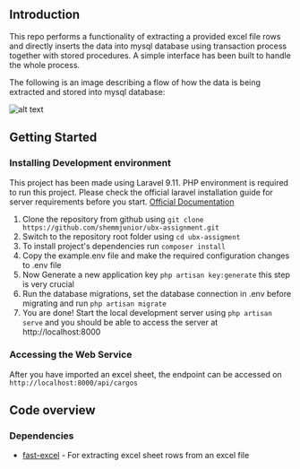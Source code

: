 ## Introduction
This repo performs a functionality of extracting a provided excel file rows and directly inserts the data into mysql database using transaction process together with stored procedures. A simple interface has been built to handle the whole process.

The following is an image describing a flow of how the data is being extracted and stored into mysql database:

![alt text](https://github.com/shemmjunior/ubx-assignment/blob/master/flowchart.png)

## Getting Started

### Installing Development environment
This project has been made using Laravel 9.11. PHP environment is required to run this project. Please check the official laravel installation guide for server requirements before you start. [Official Documentation](https://laravel.com/docs/5.4/installation#installation)

1. Clone the repository from github using `git clone https://github.com/shemmjunior/ubx-assignment.git`
2. Switch to the repository root folder using `cd ubx-assigment`
3. To install project's dependencies run `composer install`
4. Copy the example.env file and make the required configuration changes to .env file
5. Now Generate a new application key `php artisan key:generate` this step is very crucial
6. Run the database migrations, set the database connection in .env before migrating and run `php artisan migrate`
7. You are done! Start the local development server using `php artisan serve` and you should be able to access the server at http://localhost:8000

### Accessing the Web Service
After you have imported an excel sheet, the endpoint can be accessed on `http://localhost:8000/api/cargos`

## Code overview

### Dependencies

- [fast-excel](https://github.com/rap2hpoutre/fast-excel) - For extracting excel sheet rows from an excel file





    
